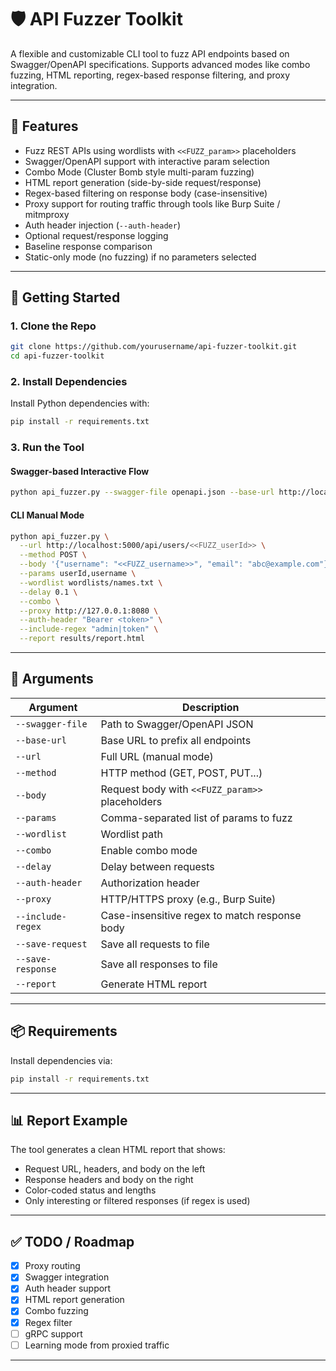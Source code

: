 # 🛡️ API Fuzzer Toolkit

A flexible and customizable CLI tool to fuzz API endpoints based on Swagger/OpenAPI specifications. Supports advanced modes like combo fuzzing, HTML reporting, regex-based response filtering, and proxy integration.

---

## 🔧 Features

- Fuzz REST APIs using wordlists with `<<FUZZ_param>>` placeholders
- Swagger/OpenAPI support with interactive param selection
- Combo Mode (Cluster Bomb style multi-param fuzzing)
- HTML report generation (side-by-side request/response)
- Regex-based filtering on response body (case-insensitive)
- Proxy support for routing traffic through tools like Burp Suite / mitmproxy
- Auth header injection (`--auth-header`)
- Optional request/response logging
- Baseline response comparison
- Static-only mode (no fuzzing) if no parameters selected

---

## 🚀 Getting Started

### 1. Clone the Repo

```bash
git clone https://github.com/yourusername/api-fuzzer-toolkit.git
cd api-fuzzer-toolkit
```

### 2. Install Dependencies

Install Python dependencies with:

```bash
pip install -r requirements.txt
```

### 3. Run the Tool

#### Swagger-based Interactive Flow

```bash
python api_fuzzer.py --swagger-file openapi.json --base-url http://localhost:5000
```

#### CLI Manual Mode

```bash
python api_fuzzer.py \
  --url http://localhost:5000/api/users/<<FUZZ_userId>> \
  --method POST \
  --body '{"username": "<<FUZZ_username>>", "email": "abc@example.com"}' \
  --params userId,username \
  --wordlist wordlists/names.txt \
  --delay 0.1 \
  --combo \
  --proxy http://127.0.0.1:8080 \
  --auth-header "Bearer <token>" \
  --include-regex "admin|token" \
  --report results/report.html
```

---

## 📄 Arguments

| Argument              | Description |
|-----------------------|-------------|
| `--swagger-file`      | Path to Swagger/OpenAPI JSON |
| `--base-url`          | Base URL to prefix all endpoints |
| `--url`               | Full URL (manual mode) |
| `--method`            | HTTP method (GET, POST, PUT...) |
| `--body`              | Request body with `<<FUZZ_param>>` placeholders |
| `--params`            | Comma-separated list of params to fuzz |
| `--wordlist`          | Wordlist path |
| `--combo`             | Enable combo mode |
| `--delay`             | Delay between requests |
| `--auth-header`       | Authorization header |
| `--proxy`             | HTTP/HTTPS proxy (e.g., Burp Suite) |
| `--include-regex`     | Case-insensitive regex to match response body |
| `--save-request`      | Save all requests to file |
| `--save-response`     | Save all responses to file |
| `--report`            | Generate HTML report |

---

## 📦 Requirements

Install dependencies via:

```bash
pip install -r requirements.txt
```
---

## 📊 Report Example

The tool generates a clean HTML report that shows:

- Request URL, headers, and body on the left
- Response headers and body on the right
- Color-coded status and lengths
- Only interesting or filtered responses (if regex is used)

---

## ✅ TODO / Roadmap

- [x] Proxy routing
- [x] Swagger integration
- [x] Auth header support
- [x] HTML report generation
- [x] Combo fuzzing
- [x] Regex filter
- [ ] gRPC support
- [ ] Learning mode from proxied traffic

---
